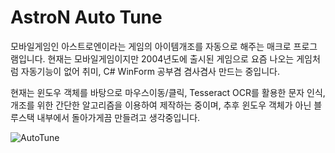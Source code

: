 # AstroN Auto Tune

모바일게임인 아스트로엔이라는 게임의 아이템개조를 자동으로 해주는 매크로 프로그램입니다.
현재는 모바일게임이지만 2004년도에 출시된 게임으로 요즘 나오는 게임처럼 자동기능이 없어 취미, C# WinForm 공부겸 겸사겸사 만드는 중입니다.

현재는 윈도우 객체를 바탕으로 마우스이동/클릭, Tesseract OCR를 활용한 문자 인식, 개조를 위한 간단한 알고리즘을 이용하여 제작하는 중이며, 추후 윈도우 객체가 아닌 블루스택 내부에서 돌아가게끔 만들려고 생각중입니다.

![AutoTune](https://user-images.githubusercontent.com/67962289/89706395-26f7f300-d9a0-11ea-90b0-bb8a6a8c9bce.png)
